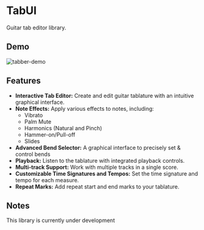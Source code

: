 # TabUI

Guitar tab editor library.

## Demo
![tabber-demo](https://github.com/user-attachments/assets/a4104460-0666-4ce3-99b4-0fd9f2615049)

## Features

*   **Interactive Tab Editor:** Create and edit guitar tablature with an intuitive graphical interface.
*   **Note Effects:** Apply various effects to notes, including:
    *   Vibrato
    *   Palm Mute
    *   Harmonics (Natural and Pinch)
    *   Hammer-on/Pull-off
    *   Slides
*   **Advanced Bend Selector:** A graphical interface to precisely set & control bends
*   **Playback:** Listen to the tablature with integrated playback controls.
*   **Multi-track Support:** Work with multiple tracks in a single score.
*   **Customizable Time Signatures and Tempos:** Set the time signature and tempo for each measure.
*   **Repeat Marks:** Add repeat start and end marks to your tablature.

## Notes

This library is currently under development
